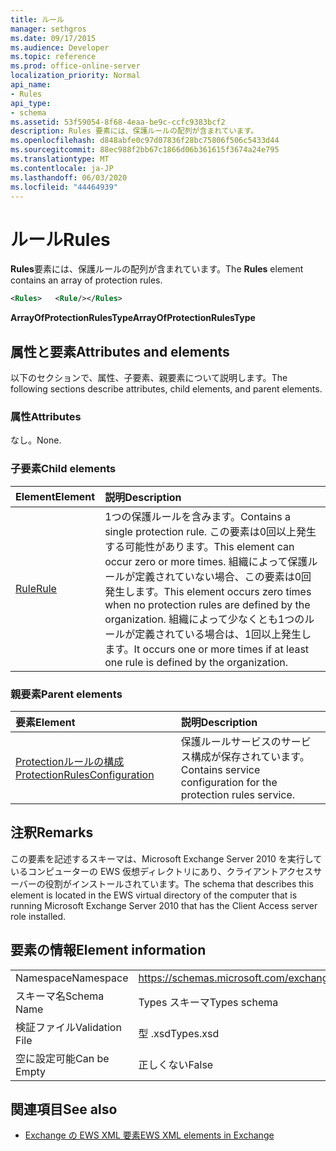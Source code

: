```yaml
---
title: ルール
manager: sethgros
ms.date: 09/17/2015
ms.audience: Developer
ms.topic: reference
ms.prod: office-online-server
localization_priority: Normal
api_name:
- Rules
api_type:
- schema
ms.assetid: 53f59054-8f68-4eaa-be9c-ccfc9383bcf2
description: Rules 要素には、保護ルールの配列が含まれています。
ms.openlocfilehash: d848abfe0c97d07836f28bc75806f506c5433d44
ms.sourcegitcommit: 88ec988f2bb67c1866d06b361615f3674a24e795
ms.translationtype: MT
ms.contentlocale: ja-JP
ms.lasthandoff: 06/03/2020
ms.locfileid: "44464939"
---
```

# <a name="rules"></a><span data-ttu-id="96546-103">ルール</span><span class="sxs-lookup"><span data-stu-id="96546-103">Rules</span></span>

<span data-ttu-id="96546-104">**Rules**要素には、保護ルールの配列が含まれています。</span><span class="sxs-lookup"><span data-stu-id="96546-104">The **Rules** element contains an array of protection rules.</span></span> 
  
```xml
<Rules>   <Rule/></Rules>
```

 <span data-ttu-id="96546-105">**ArrayOfProtectionRulesType**</span><span class="sxs-lookup"><span data-stu-id="96546-105">**ArrayOfProtectionRulesType**</span></span>
## <a name="attributes-and-elements"></a><span data-ttu-id="96546-106">属性と要素</span><span class="sxs-lookup"><span data-stu-id="96546-106">Attributes and elements</span></span>

<span data-ttu-id="96546-107">以下のセクションで、属性、子要素、親要素について説明します。</span><span class="sxs-lookup"><span data-stu-id="96546-107">The following sections describe attributes, child elements, and parent elements.</span></span>
  
### <a name="attributes"></a><span data-ttu-id="96546-108">属性</span><span class="sxs-lookup"><span data-stu-id="96546-108">Attributes</span></span>

<span data-ttu-id="96546-109">なし。</span><span class="sxs-lookup"><span data-stu-id="96546-109">None.</span></span>
  
### <a name="child-elements"></a><span data-ttu-id="96546-110">子要素</span><span class="sxs-lookup"><span data-stu-id="96546-110">Child elements</span></span>

|<span data-ttu-id="96546-111">**Element**</span><span class="sxs-lookup"><span data-stu-id="96546-111">**Element**</span></span>|<span data-ttu-id="96546-112">**説明**</span><span class="sxs-lookup"><span data-stu-id="96546-112">**Description**</span></span>|
|:-----|:-----|
|[<span data-ttu-id="96546-113">Rule</span><span class="sxs-lookup"><span data-stu-id="96546-113">Rule</span></span>](rule.md) <br/> |<span data-ttu-id="96546-114">1つの保護ルールを含みます。</span><span class="sxs-lookup"><span data-stu-id="96546-114">Contains a single protection rule.</span></span> <span data-ttu-id="96546-115">この要素は0回以上発生する可能性があります。</span><span class="sxs-lookup"><span data-stu-id="96546-115">This element can occur zero or more times.</span></span> <span data-ttu-id="96546-116">組織によって保護ルールが定義されていない場合、この要素は0回発生します。</span><span class="sxs-lookup"><span data-stu-id="96546-116">This element occurs zero times when no protection rules are defined by the organization.</span></span> <span data-ttu-id="96546-117">組織によって少なくとも1つのルールが定義されている場合は、1回以上発生します。</span><span class="sxs-lookup"><span data-stu-id="96546-117">It occurs one or more times if at least one rule is defined by the organization.</span></span>  <br/> |
   
### <a name="parent-elements"></a><span data-ttu-id="96546-118">親要素</span><span class="sxs-lookup"><span data-stu-id="96546-118">Parent elements</span></span>

|<span data-ttu-id="96546-119">**要素**</span><span class="sxs-lookup"><span data-stu-id="96546-119">**Element**</span></span>|<span data-ttu-id="96546-120">**説明**</span><span class="sxs-lookup"><span data-stu-id="96546-120">**Description**</span></span>|
|:-----|:-----|
|[<span data-ttu-id="96546-121">Protectionルールの構成</span><span class="sxs-lookup"><span data-stu-id="96546-121">ProtectionRulesConfiguration</span></span>](protectionrulesconfiguration.md) <br/> |<span data-ttu-id="96546-122">保護ルールサービスのサービス構成が保存されています。</span><span class="sxs-lookup"><span data-stu-id="96546-122">Contains service configuration for the protection rules service.</span></span>  <br/> |
   
## <a name="remarks"></a><span data-ttu-id="96546-123">注釈</span><span class="sxs-lookup"><span data-stu-id="96546-123">Remarks</span></span>

<span data-ttu-id="96546-124">この要素を記述するスキーマは、Microsoft Exchange Server 2010 を実行しているコンピューターの EWS 仮想ディレクトリにあり、クライアントアクセスサーバーの役割がインストールされています。</span><span class="sxs-lookup"><span data-stu-id="96546-124">The schema that describes this element is located in the EWS virtual directory of the computer that is running Microsoft Exchange Server 2010 that has the Client Access server role installed.</span></span>
  
## <a name="element-information"></a><span data-ttu-id="96546-125">要素の情報</span><span class="sxs-lookup"><span data-stu-id="96546-125">Element information</span></span>

|||
|:-----|:-----|
|<span data-ttu-id="96546-126">Namespace</span><span class="sxs-lookup"><span data-stu-id="96546-126">Namespace</span></span>  <br/> |https://schemas.microsoft.com/exchange/services/2006/types  <br/> |
|<span data-ttu-id="96546-127">スキーマ名</span><span class="sxs-lookup"><span data-stu-id="96546-127">Schema Name</span></span>  <br/> |<span data-ttu-id="96546-128">Types スキーマ</span><span class="sxs-lookup"><span data-stu-id="96546-128">Types schema</span></span>  <br/> |
|<span data-ttu-id="96546-129">検証ファイル</span><span class="sxs-lookup"><span data-stu-id="96546-129">Validation File</span></span>  <br/> |<span data-ttu-id="96546-130">型 .xsd</span><span class="sxs-lookup"><span data-stu-id="96546-130">Types.xsd</span></span>  <br/> |
|<span data-ttu-id="96546-131">空に設定可能</span><span class="sxs-lookup"><span data-stu-id="96546-131">Can be Empty</span></span>  <br/> |<span data-ttu-id="96546-132">正しくない</span><span class="sxs-lookup"><span data-stu-id="96546-132">False</span></span>  <br/> |
   
## <a name="see-also"></a><span data-ttu-id="96546-133">関連項目</span><span class="sxs-lookup"><span data-stu-id="96546-133">See also</span></span>



- [<span data-ttu-id="96546-134">Exchange の EWS XML 要素</span><span class="sxs-lookup"><span data-stu-id="96546-134">EWS XML elements in Exchange</span></span>](ews-xml-elements-in-exchange.md)

